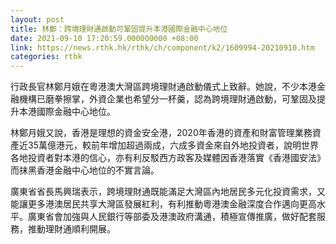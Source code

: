 ```yaml
---
layout: post
title: 林鄭：跨境理財通啟動可鞏固提升本港國際金融中心地位
date: 2021-09-10 17:20:59.000000000 +08:00
link: https://news.rthk.hk/rthk/ch/component/k2/1609994-20210910.htm
categories: rthk
---
```


行政長官林鄭月娥在粵港澳大灣區跨境理財通啟動儀式上致辭。她說，不少本港金融機構已磨拳擦掌，外資企業也希望分一杯羹，認為跨境理財通啟動，可鞏固及提升本港國際金融中心地位。

林鄭月娥又說，香港是理想的資金安全港，2020年香港的資產和財富管理業務資產近35萬億港元，較前年增加超過兩成，六成多資金來自外地投資者，說明世界各地投資者對本港的信心，亦有利反駁西方政客及媒體因香港落實《香港國安法》而抹黑香港金融中心地位的不實言論。

廣東省省長馬興瑞表示，跨境理財通既能滿足大灣區內地居民多元化投資需求，又能讓更多港澳居民共享大灣區發展紅利，有利推動粵港澳金融深度合作邁向更高水平。廣東省會加強與人民銀行等部委及港澳政府溝通，積極宣傳推廣，做好配套服務，推動理財通順利開展。

